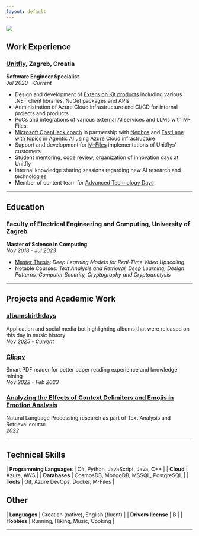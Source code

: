 ```yaml
---
layout: default
---
```


<img class="profile-picture" src="https://avatars.githubusercontent.com/u/19477994?s=400&u=1ecceb29f2302d2f254d85d2a124e8a70f49979d&v=4">

## Work Experience

### [Unitfly](https://unitfly.com/), Zagreb, Croatia

**Software Engineer Specialist**  
_Jul 2020 - Current_

- Design and development of [Extension Kit products](https://extensionkit.unitfly.com/) including various .NET client libraries, NuGet packages and APIs
- Administration of Azure Cloud infrastructure and CI/CD for internal projects and products
- PoCs and integrations of various external AI services and LLMs with M-Files
- [Microsoft OpenHack coach](https://www.flane.de/en/openhack) in partnership with [Nephos](https://nephos.eu/) and [FastLane](https://www.flane.de) with topics in Agentic AI using Azure Cloud infrastructure
- Support and development for [M-Files](https://www.m-files.com/) implementations of Unitflys' customers
- Student mentoring, code review, organization of innovation days at Unitfly
- Internal knowledge sharing sessions regarding new AI research and technologies
- Member of content team for [Advanced Technology Days](https://www.advtechdays.com/en/)

---

## Education

### Faculty of Electrical Engineering and Computing, University of Zagreb

**Master of Science in Computing**  
_Nov 2018 - Jul 2023_

- [Master Thesis](http://www.zemris.fer.hr/predmeti/ra/Magisterij/23_Grgic/Final_0036516270_94.pdf): _Deep Learning Models for Real-Time Video Upscaling_
- Notable Courses: _Text Analysis and Retrieval, Deep Learning, Design Patterns, Computer Security, Cryptography and Cryptoanalysis_

---

## Projects and Academic Work

### [albumsbirthdays](https://albumsbirthdays.djeno.xyz/)

Application and social media bot highlighting albums that were released on this day in music history  
_Nov 2025 - Current_

### [Clippy](https://github.com/clippydsdone)

Smart PDF reader for better paper reading experience and knowledge mining  
_Nov 2022 - Feb 2023_

### [Analyzing the Effects of Context Delimiters and Emojis in Emotion Analysis](https://github.com/dinogrgic1/fer-text-analysis-and-retrieval-labs/blob/6b9f0664b8d09dacfc775ba9c2d6ff19e66f3f32/SENTI_MENTI.pdf)

Natural Language Processing research as part of Text Analysis and Retrieval course  
_2022_

---

## Technical Skills

| **Programming Languages** | C#, Python, JavaScript, Java, C++    |
| **Cloud**                 | Azure, AWS                           |
| **Databases**             | CosmosDB, MongoDB, MSSQL, PostgreSQL |
| **Tools**                 | Git, Azure DevOps, Docker, M-Files   |


## Other

| **Languages**       | Croatian (native), English (fluent) |
| **Drivers license** | B                                   |
| **Hobbies**         | Running, Hiking, Music, Cooking     |

---